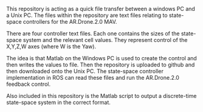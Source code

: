This repository is acting as a quick file transfer between a windows PC and a Unix PC.
The files within the repository are text files relating to state-space controllers for 
the AR.Drone.2.0 MAV.

There are four controller text files. Each one contains the sizes of the state-space 
system and the relevant cell values. They represent control of the X,Y,Z,W axes (where
W is the Yaw).

The idea is that Matlab on the Windows PC is used to create the control and then writes
the values to file. Then the repository is uploaded to github and then downloaded onto
the Unix PC. The state-space controller implementation in ROS can read these files and
run the AR.Drone.2.0 feedback control.

Also included in this repository is the Matlab script to output a discrete-time 
state-space system in the correct format.
